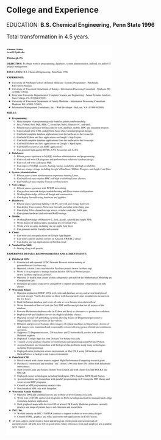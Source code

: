## College and Experience

EDUCATION: **B.S. Chemical Engineering, Penn State 1996**

Total transformation in 4.5 years. 

![Resume](/images/tomm.png)


